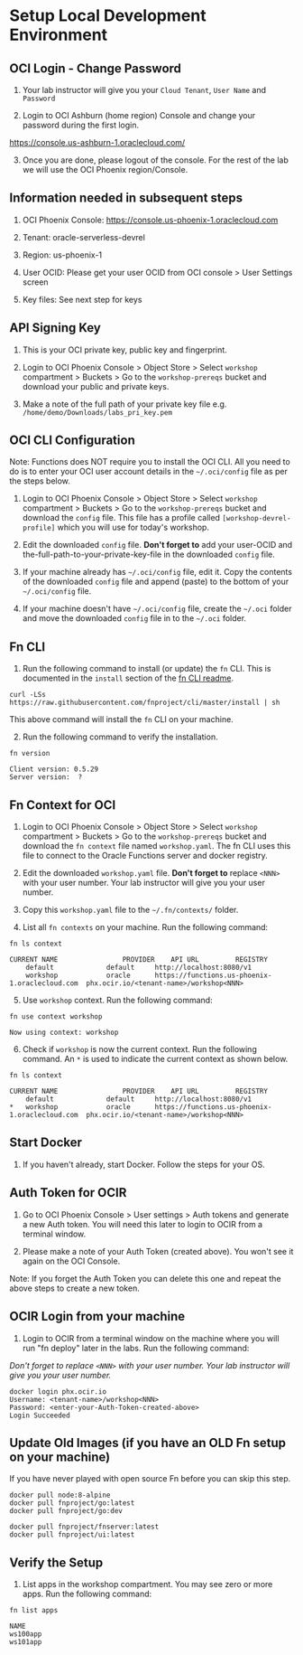 #  Setup Local Development Environment

## OCI Login - Change Password

1. Your lab instructor will give you your `Cloud Tenant`, `User Name` and `Password`

2. Login to OCI Ashburn (home region) Console and change your password during the first login.

https://console.us-ashburn-1.oraclecloud.com/

3. Once you are done, please logout of the console. For the rest of the lab we will use the OCI Phoenix region/Console.


## Information needed in subsequent steps

1. OCI Phoenix Console: https://console.us-phoenix-1.oraclecloud.com

2. Tenant: oracle-serverless-devrel

3. Region: us-phoenix-1

4. User OCID: Please get your user OCID from OCI console > User Settings screen

5. Key files: See next step for keys 


## API Signing Key 

1. This is your OCI private key, public key and fingerprint. 

2. Login to OCI Phoenix Console > Object Store > Select `workshop` compartment > Buckets > Go to the `workshop-prereqs` bucket and download your public and private keys.

3. Make a note of the full path of your private key file e.g. `/home/demo/Downloads/labs_pri_key.pem`


## OCI CLI Configuration

Note: Functions does NOT require you to install the OCI CLI. All you need to do is to enter your OCI user account details in the `~/.oci/config` file as per the steps below.

1. Login to OCI Phoenix Console > Object Store > Select `workshop` compartment > Buckets > Go to the `workshop-prereqs` bucket and download the `config` file. This file has a profile called `[workshop-devrel-profile]` which you will use for today's workshop.

2. Edit the downloaded `config` file. **Don't forget to** add your user-OCID and the-full-path-to-your-private-key-file in the downloaded `config` file.

3. If your machine already has `~/.oci/config` file, edit it. Copy the contents of the downloaded `config` file and append (paste) to the bottom of your `~/.oci/config` file.

4. If your machine doesn't have `~/.oci/config` file, create the `~/.oci` folder and move the downloaded `config` file in to the `~/.oci` folder.


## Fn CLI

1. Run the following command to install (or update) the `fn` CLI. This is documented in the `install` section of the [fn CLI readme](https://github.com/fnproject/cli/blob/master/README.md#install). 

``` 
curl -LSs https://raw.githubusercontent.com/fnproject/cli/master/install | sh
```

This above command will install the `fn` CLI on your machine. 

2. Run the following command to verify the installation.

```
fn version

Client version: 0.5.29
Server version:  ?
```

## Fn Context for OCI 

1. Login to OCI Phoenix Console > Object Store > Select `workshop` compartment > Buckets > Go to the `workshop-prereqs` bucket and download the `fn context` file named `workshop.yaml`. The fn CLI uses this file to connect to the Oracle Functions server and docker registry.

2. Edit the downloaded `workshop.yaml` file. **Don't forget to** replace `<NNN>` with your user number. Your lab instructor will give you your user number.

3. Copy this `workshop.yaml` file to the `~/.fn/contexts/` folder. 

4. List all `fn contexts` on your machine. Run the following command:

```
fn ls context

CURRENT	NAME				PROVIDER	API URL			REGISTRY
	default				default		http://localhost:8080/v1
	workshop			oracle		https://functions.us-phoenix-1.oraclecloud.com	phx.ocir.io/<tenant-name>/workshop<NNN>
```

5. Use `workshop` context. Run the following command:

```
fn use context workshop

Now using context: workshop
```

6. Check if `workshop` is now the current context. Run the following command. An `*` is used to indicate the current context as shown below.

```
fn ls context

CURRENT	NAME				PROVIDER	API URL			REGISTRY
	default				default		http://localhost:8080/v1
*	workshop			oracle		https://functions.us-phoenix-1.oraclecloud.com	phx.ocir.io/<tenant-name>/workshop<NNN>
```

## Start Docker

1. If you haven't already, start Docker. Follow the steps for your OS.

## Auth Token for OCIR

1. Go to OCI Phoenix Console > User settings > Auth tokens and generate a new Auth token. You will need this later to login to OCIR from a terminal window. 

2. Please make a note of your Auth Token (created above). You won't see it again on the OCI Console.

Note: If you forget the Auth Token you can delete this one and repeat the above steps to create a new token.

## OCIR Login from your machine 

1. Login to OCIR from a terminal window on the machine where you will run "fn deploy" later in the labs. Run the following command:

*Don't forget to replace `<NNN>` with your user number. Your lab instructor will give you your user number.*

```
docker login phx.ocir.io
Username: <tenant-name>/workshop<NNN>
Password: <enter-your-Auth-Token-created-above>
Login Succeeded
```

## Update Old Images (if you have an OLD Fn setup on your machine)

If you have never played with open source Fn before you can skip this step.

```
docker pull node:8-alpine
docker pull fnproject/go:latest
docker pull fnproject/go:dev
```

```
docker pull fnproject/fnserver:latest
docker pull fnproject/ui:latest
```

## Verify the Setup

1. List apps in the workshop compartment. You may see zero or more apps. Run the following command:

```
fn list apps
 
NAME
ws100app
ws101app
```

